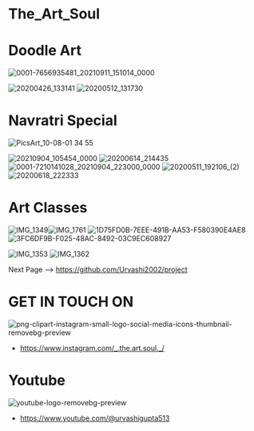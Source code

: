 # The_Art_Soul
#  Doodle Art
![0001-7656935481_20210911_151014_0000](https://github.com/Urvashi2002/The_Art_Soul/assets/134716847/bf22f350-ebe0-4b70-8159-5dcbe75ba27d)

![20200426_133141](https://github.com/Urvashi2002/The_Art_Soul/assets/134716847/1f64dc03-875c-4ee7-9c46-efa7eb51ca37)
![20200512_131730](https://github.com/Urvashi2002/The_Art_Soul/assets/134716847/1fa74f65-4f2d-4a21-b9db-1d3a2d1394cb)
# Navratri Special
![PicsArt_10-08-01 34 55](https://github.com/Urvashi2002/The_Art_Soul/assets/134716847/d89e23de-36eb-40d0-b5c8-c93a80b9dcc3)

![20210904_105454_0000](https://github.com/Urvashi2002/The_Art_Soul/assets/134716847/212bb1f6-8ca6-4dab-ac70-2f5be95a4e0d)
![20200614_214435](https://github.com/Urvashi2002/The_Art_Soul/assets/134716847/d1a5f982-0824-4190-9419-9eacd50f26ab)
![0001-7210141028_20210904_223000_0000](https://github.com/Urvashi2002/The_Art_Soul/assets/134716847/9f6174dc-5688-4b8a-9506-d1d2ae2561c0)
![20200511_192106_(2)](https://github.com/Urvashi2002/The_Art_Soul/assets/134716847/439a4590-c59e-48b6-aa0d-33cd0cba9365)
![20200618_222333](https://github.com/Urvashi2002/The_Art_Soul/assets/134716847/86589269-e38b-432a-a162-3b495fa44b95)
# Art Classes
![IMG_1349](https://github.com/Urvashi2002/The_Art_Soul/assets/134716847/f16ce8c0-c4e2-454c-a355-e42a453705ab)![IMG_1761](https://github.com/Urvashi2002/The_Art_Soul/assets/134716847/50597447-bcb2-4431-ac9d-d158955a7c39)
![1D75FD0B-7EEE-491B-AA53-F580390E4AE8](https://github.com/Urvashi2002/The_Art_Soul/assets/134716847/31fc74d4-4375-42de-b183-d2f6d8c9d853)
![3FC6DF9B-F025-48AC-8492-03C9EC608927](https://github.com/Urvashi2002/The_Art_Soul/assets/134716847/4ea26cea-89ce-4972-80c2-aabf3c0eefcd)

![IMG_1353](https://github.com/Urvashi2002/The_Art_Soul/assets/134716847/7ab5196e-f11d-47f8-88f6-6d91ea7ad24b)
![IMG_1362](https://github.com/Urvashi2002/The_Art_Soul/assets/134716847/05a4a78d-ac5c-418c-bb6c-774e7a58d48d)

Next Page --> https://github.com/Urvashi2002/project

# GET IN TOUCH ON 
![png-clipart-instagram-small-logo-social-media-icons-thumbnail-removebg-preview](https://github.com/Urvashi2002/The_Art_Soul/assets/134716847/b9cf8f8f-d27b-492a-98ab-1144d72f87ce)
* https://www.instagram.com/_.the.art.soul._/
# Youtube  
![youtube-logo-removebg-preview](https://github.com/Urvashi2002/The_Art_Soul/assets/134716847/8dd108bc-def7-443a-bc88-ebffd9ea79f8)
* https://www.youtube.com/@urvashigupta513
